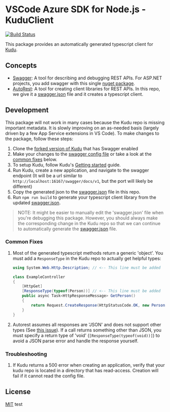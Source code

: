 # VSCode Azure SDK for Node.js - KuduClient

[![Build Status](https://dev.azure.com/ms-azuretools/AzCode/_apis/build/status/vscode-azuretools)](https://dev.azure.com/ms-azuretools/AzCode/_build/latest?definitionId=17)

This package provides an automatically generated typescript client for [Kudu](https://github.com/projectkudu/kudu).

## Concepts

* [Swagger](https://swagger.io/): A tool for describing and debugging REST APIs. For ASP.NET projects, you add swagger with this single [nuget package](https://www.nuget.org/packages/Swashbuckle/).
* [AutoRest](https://github.com/Azure/autorest): A tool for creating client libraries for REST APIs. In this repo, we give it a [swagger.json](swagger.json) file and it creates a typescript client.

## Development

This package will not work in many cases because the Kudu repo is missing important metadata. It is slowly improving on an as-needed basis (largely driven by a few App Service extensions in VS Code). To make changes to the package, follow these steps:
1. Clone the [forked version of Kudu](https://github.com/EricJizbaMSFT/kudu/tree/swagger) that has Swagger enabled
1. Make your changes to the [swagger config file](https://github.com/EricJizbaMSFT/kudu/blob/swagger/Kudu.Services.Web/App_Start/SwaggerConfig.cs) or take a look at the [common fixes](#common-fixes) below.
1. To setup Kudu, follow Kudu's [Getting started](https://github.com/projectkudu/kudu/wiki/Getting-started) guide.
1. Run Kudu, create a new application, and navigate to the swagger endpoint (It will be a url similar to `http://localhost:16167/swagger/docs/v1`, but the port will likely be different)
1. Copy the generated json to the [swagger.json](swagger.json) file in this repo.
1. Run `npm run build` to generate your typescript client library from the updated [swagger.json](swagger.json).

> NOTE: It might be easier to manually edit the 'swagger.json' file when you're debugging this package. However, you should always make the corresponding change in the Kudu repo so that we can continue to automatically generate the [swagger.json](swagger.json) file.

### Common Fixes
1. Most of the generated typescript methods return a generic 'object'. You must add a `ResponseType` in the Kudu repo to actually get helpful types:
    ```c#
    using System.Web.Http.Description; // <-- This line must be added

    class ExampleController
    {
        [HttpGet]
        [ResponseType(typeof(Person))] // <-- This line must be added
        public async Task<HttpResponseMessage> GetPerson()
        {
            return Request.CreateResponse(HttpStatusCode.OK, new Person('Nathan'));
        }
    }
    ```
1. Autorest assumes all responses are 'JSON' and does not support other types (See [this issue](https://github.com/Azure/autorest/issues/1527)). If a call returns something other than JSON, you must specify a return type of 'void' (`[ResponseType(typeof(void))]`) to avoid a JSON parse error and handle the response yourself.

### Troubleshooting

1. If Kudu returns a 500 error when creating an application, verify that your kudu repo is located in a directory that has read-access.  Creation will fail if it cannot read the config file.

## License
[MIT](LICENSE.md)
test